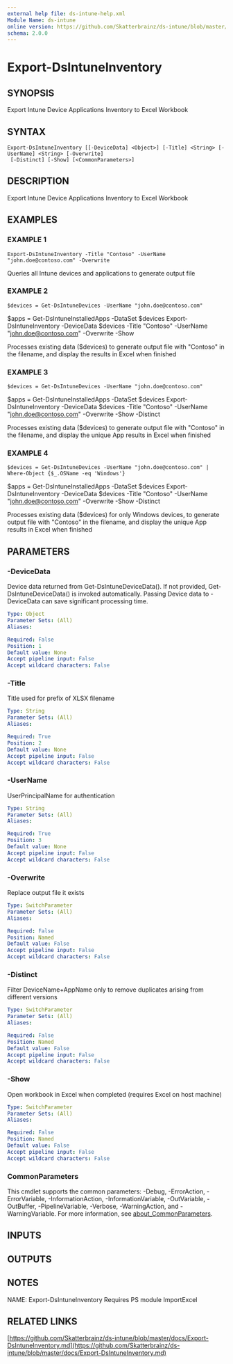 ```yaml
---
external help file: ds-intune-help.xml
Module Name: ds-intune
online version: https://github.com/Skatterbrainz/ds-intune/blob/master/docs/Export-DsIntuneInventory.md
schema: 2.0.0
---
```


# Export-DsIntuneInventory

## SYNOPSIS
Export Intune Device Applications Inventory to Excel Workbook

## SYNTAX

```
Export-DsIntuneInventory [[-DeviceData] <Object>] [-Title] <String> [-UserName] <String> [-Overwrite]
 [-Distinct] [-Show] [<CommonParameters>]
```

## DESCRIPTION
Export Intune Device Applications Inventory to Excel Workbook

## EXAMPLES

### EXAMPLE 1
```
Export-DsIntuneInventory -Title "Contoso" -UserName "john.doe@contoso.com" -Overwrite
```

Queries all Intune devices and applications to generate output file

### EXAMPLE 2
```
$devices = Get-DsIntuneDevices -UserName "john.doe@contoso.com"
```

$apps = Get-DsIntuneInstalledApps -DataSet $devices
Export-DsIntuneInventory -DeviceData $devices -Title "Contoso" -UserName "john.doe@contoso.com" -Overwrite -Show

Processes existing data ($devices) to generate output file with "Contoso" in the filename, and 
display the results in Excel when finished

### EXAMPLE 3
```
$devices = Get-DsIntuneDevices -UserName "john.doe@contoso.com"
```

$apps = Get-DsIntuneInstalledApps -DataSet $devices
Export-DsIntuneInventory -DeviceData $devices -Title "Contoso" -UserName "john.doe@contoso.com" -Overwrite -Show -Distinct

Processes existing data ($devices) to generate output file with "Contoso" in the filename, and 
display the unique App results in Excel when finished

### EXAMPLE 4
```
$devices = Get-DsIntuneDevices -UserName "john.doe@contoso.com" | Where-Object {$_.OSName -eq 'Windows'}
```

$apps = Get-DsIntuneInstalledApps -DataSet $devices
Export-DsIntuneInventory -DeviceData $devices -Title "Contoso" -UserName "john.doe@contoso.com" -Overwrite -Show -Distinct

Processes existing data ($devices) for only Windows devices, to generate output file with "Contoso" in the
filename, and display the unique App results in Excel when finished

## PARAMETERS

### -DeviceData
Device data returned from Get-DsIntuneDeviceData().
If not provided, Get-DsIntuneDeviceData() is invoked automatically.
Passing Device data to -DeviceData can save significant processing time.

```yaml
Type: Object
Parameter Sets: (All)
Aliases:

Required: False
Position: 1
Default value: None
Accept pipeline input: False
Accept wildcard characters: False
```

### -Title
Title used for prefix of XLSX filename

```yaml
Type: String
Parameter Sets: (All)
Aliases:

Required: True
Position: 2
Default value: None
Accept pipeline input: False
Accept wildcard characters: False
```

### -UserName
UserPrincipalName for authentication

```yaml
Type: String
Parameter Sets: (All)
Aliases:

Required: True
Position: 3
Default value: None
Accept pipeline input: False
Accept wildcard characters: False
```

### -Overwrite
Replace output file it exists

```yaml
Type: SwitchParameter
Parameter Sets: (All)
Aliases:

Required: False
Position: Named
Default value: False
Accept pipeline input: False
Accept wildcard characters: False
```

### -Distinct
Filter DeviceName+AppName only to remove duplicates arising from different versions

```yaml
Type: SwitchParameter
Parameter Sets: (All)
Aliases:

Required: False
Position: Named
Default value: False
Accept pipeline input: False
Accept wildcard characters: False
```

### -Show
Open workbook in Excel when completed (requires Excel on host machine)

```yaml
Type: SwitchParameter
Parameter Sets: (All)
Aliases:

Required: False
Position: Named
Default value: False
Accept pipeline input: False
Accept wildcard characters: False
```

### CommonParameters
This cmdlet supports the common parameters: -Debug, -ErrorAction, -ErrorVariable, -InformationAction, -InformationVariable, -OutVariable, -OutBuffer, -PipelineVariable, -Verbose, -WarningAction, and -WarningVariable. For more information, see [about_CommonParameters](http://go.microsoft.com/fwlink/?LinkID=113216).

## INPUTS

## OUTPUTS

## NOTES
NAME: Export-DsIntuneInventory
Requires PS module ImportExcel

## RELATED LINKS

[https://github.com/Skatterbrainz/ds-intune/blob/master/docs/Export-DsIntuneInventory.md](https://github.com/Skatterbrainz/ds-intune/blob/master/docs/Export-DsIntuneInventory.md)

